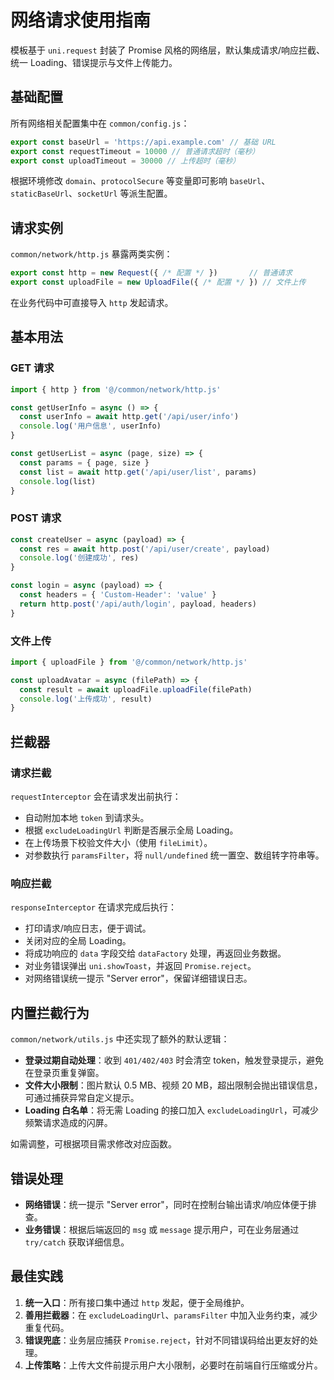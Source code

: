 # 网络请求使用指南

模板基于 `uni.request` 封装了 Promise 风格的网络层，默认集成请求/响应拦截、统一 Loading、错误提示与文件上传能力。

## 基础配置

所有网络相关配置集中在 `common/config.js`：

```javascript
export const baseUrl = 'https://api.example.com' // 基础 URL
export const requestTimeout = 10000 // 普通请求超时（毫秒）
export const uploadTimeout = 30000 // 上传超时（毫秒）
```

根据环境修改 `domain`、`protocolSecure` 等变量即可影响 `baseUrl`、`staticBaseUrl`、`socketUrl` 等派生配置。

## 请求实例

`common/network/http.js` 暴露两类实例：

```javascript
export const http = new Request({ /* 配置 */ })       // 普通请求
export const uploadFile = new UploadFile({ /* 配置 */ }) // 文件上传
```

在业务代码中可直接导入 `http` 发起请求。

## 基本用法

### GET 请求

```javascript
import { http } from '@/common/network/http.js'

const getUserInfo = async () => {
  const userInfo = await http.get('/api/user/info')
  console.log('用户信息', userInfo)
}

const getUserList = async (page, size) => {
  const params = { page, size }
  const list = await http.get('/api/user/list', params)
  console.log(list)
}
```

### POST 请求

```javascript
const createUser = async (payload) => {
  const res = await http.post('/api/user/create', payload)
  console.log('创建成功', res)
}

const login = async (payload) => {
  const headers = { 'Custom-Header': 'value' }
  return http.post('/api/auth/login', payload, headers)
}
```

### 文件上传

```javascript
import { uploadFile } from '@/common/network/http.js'

const uploadAvatar = async (filePath) => {
  const result = await uploadFile.uploadFile(filePath)
  console.log('上传成功', result)
}
```

## 拦截器

### 请求拦截

`requestInterceptor` 会在请求发出前执行：

- 自动附加本地 `token` 到请求头。
- 根据 `excludeLoadingUrl` 判断是否展示全局 Loading。
- 在上传场景下校验文件大小（使用 `fileLimit`）。
- 对参数执行 `paramsFilter`，将 `null/undefined` 统一置空、数组转字符串等。

### 响应拦截

`responseInterceptor` 在请求完成后执行：

- 打印请求/响应日志，便于调试。
- 关闭对应的全局 Loading。
- 将成功响应的 `data` 字段交给 `dataFactory` 处理，再返回业务数据。
- 对业务错误弹出 `uni.showToast`，并返回 `Promise.reject`。
- 对网络错误统一提示 "Server error"，保留详细错误日志。

## 内置拦截行为

`common/network/utils.js` 中还实现了额外的默认逻辑：

- **登录过期自动处理**：收到 `401/402/403` 时会清空 token，触发登录提示，避免在登录页重复弹窗。
- **文件大小限制**：图片默认 0.5 MB、视频 20 MB，超出限制会抛出错误信息，可通过捕获异常自定义提示。
- **Loading 白名单**：将无需 Loading 的接口加入 `excludeLoadingUrl`，可减少频繁请求造成的闪屏。

如需调整，可根据项目需求修改对应函数。

## 错误处理

- **网络错误**：统一提示 "Server error"，同时在控制台输出请求/响应体便于排查。
- **业务错误**：根据后端返回的 `msg` 或 `message` 提示用户，可在业务层通过 `try/catch` 获取详细信息。

## 最佳实践

1. **统一入口**：所有接口集中通过 `http` 发起，便于全局维护。
2. **善用拦截器**：在 `excludeLoadingUrl`、`paramsFilter` 中加入业务约束，减少重复代码。
3. **错误兜底**：业务层应捕获 `Promise.reject`，针对不同错误码给出更友好的处理。
4. **上传策略**：上传大文件前提示用户大小限制，必要时在前端自行压缩或分片。
